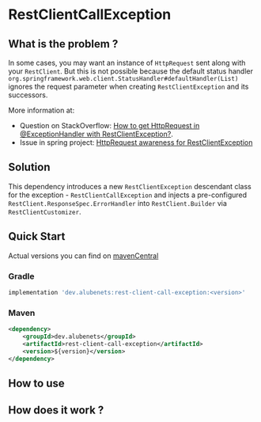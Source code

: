 # RestClientCallException

## What is the problem ?

In some cases, you may want an instance of `HttpRequest` sent along with your `RestClient`.
But this is not possible because the default status handler `org.springframework.web.client.StatusHandler#defaultHandler(List)` ignores the request parameter when creating `RestClientException` and its successors.

More information at:
* Question on StackOverflow: [How to get HttpRequest in @ExceptionHandler with RestClientException?](https://stackoverflow.com/questions/79135141).
* Issue in spring project: [HttpRequest awareness for RestClientException](https://github.com/spring-projects/spring-framework/issues/33814)

## Solution

This dependency introduces a new `RestClientException` descendant class for the exception - `RestClientCallException` and injects a pre-configured `RestClient.ResponseSpec.ErrorHandler` into `RestClient.Builder` via `RestClientCustomizer`.

## Quick Start

Actual versions you can find on [mavenCentral](https://mvnrepository.com/artifact/dev.alubenets/rest-client-call-exception)

### Gradle

```groovy
implementation 'dev.alubenets:rest-client-call-exception:<version>'
```
### Maven

```xml
<dependency>
    <groupId>dev.alubenets</groupId>
    <artifactId>rest-client-call-exception</artifactId>
    <version>${version}</version>
</dependency>
```

## How to use

## How does it work ?